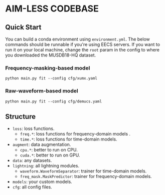 # AIM-LESS CODEBASE

## Quick Start

You can build a conda environment using `environment.yml`.
The below commands should be runnable if you're using EECS servers.
If you want to run it on your local machine, change the `root` param in the config to where you downloaded the MUSDB18-HQ dataset.

### Frequency-masking-based model


```commandline
python main.py fit --config cfg/xumx.yaml
```

### Raw-waveform-based model


```commandline
python main.py fit --config cfg/demucs.yaml
```

## Structure

* `loss`: loss functions.
  * `freq.*`: loss functions for frequency-domain models .
  * `time.*`: loss functions for time-domain models.
* `augment`: data augmentation.
  * `cpu.*`: better to run on CPU.
  * `cuda.*`: better to run on GPU.
* `data`: any datasets.
* `lightning`: all lightning modules.
  * `waveform.WaveformSeparator`: trainer for time-domain models.
  * `freq_mask.MaskPredictor`: trainer for frequency-domain models.
* `models`: your custom models.
* `cfg`: all config files.
